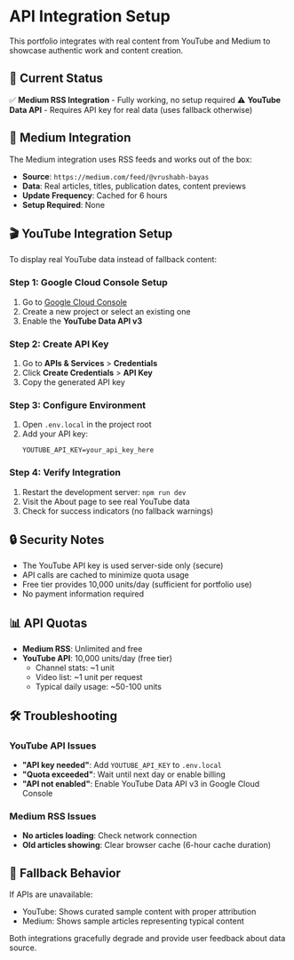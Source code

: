 # API Integration Setup

This portfolio integrates with real content from YouTube and Medium to showcase authentic work and content creation.

## 🔧 Current Status

✅ **Medium RSS Integration** - Fully working, no setup required
⚠️ **YouTube Data API** - Requires API key for real data (uses fallback otherwise)

## 📝 Medium Integration

The Medium integration uses RSS feeds and works out of the box:

- **Source**: `https://medium.com/feed/@vrushabh-bayas`
- **Data**: Real articles, titles, publication dates, content previews
- **Update Frequency**: Cached for 6 hours
- **Setup Required**: None

## 🎬 YouTube Integration Setup

To display real YouTube data instead of fallback content:

### Step 1: Google Cloud Console Setup
1. Go to [Google Cloud Console](https://console.cloud.google.com/)
2. Create a new project or select an existing one
3. Enable the **YouTube Data API v3**

### Step 2: Create API Key
1. Go to **APIs & Services** > **Credentials**
2. Click **Create Credentials** > **API Key**
3. Copy the generated API key

### Step 3: Configure Environment
1. Open `.env.local` in the project root
2. Add your API key:
   ```
   YOUTUBE_API_KEY=your_api_key_here
   ```

### Step 4: Verify Integration
1. Restart the development server: `npm run dev`
2. Visit the About page to see real YouTube data
3. Check for success indicators (no fallback warnings)

## 🔒 Security Notes

- The YouTube API key is used server-side only (secure)
- API calls are cached to minimize quota usage
- Free tier provides 10,000 units/day (sufficient for portfolio use)
- No payment information required

## 📊 API Quotas

- **Medium RSS**: Unlimited and free
- **YouTube API**: 10,000 units/day (free tier)
  - Channel stats: ~1 unit
  - Video list: ~1 unit per request
  - Typical daily usage: ~50-100 units

## 🛠️ Troubleshooting

### YouTube API Issues
- **"API key needed"**: Add `YOUTUBE_API_KEY` to `.env.local`
- **"Quota exceeded"**: Wait until next day or enable billing
- **"API not enabled"**: Enable YouTube Data API v3 in Google Cloud Console

### Medium RSS Issues
- **No articles loading**: Check network connection
- **Old articles showing**: Clear browser cache (6-hour cache duration)

## 🔄 Fallback Behavior

If APIs are unavailable:
- YouTube: Shows curated sample content with proper attribution
- Medium: Shows sample articles representing typical content

Both integrations gracefully degrade and provide user feedback about data source.